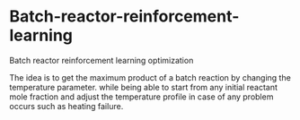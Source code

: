 # Batch-reactor-reinforcement-learning
Batch reactor reinforcement learning optimization

The idea is to get the maximum product of a batch reaction by changing the temperature parameter.
while being able to start from any initial reactant mole fraction and adjust the temperature profile in case of
any problem occurs such as heating failure. 

